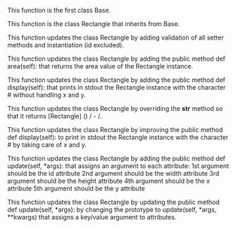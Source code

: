 This function is the first class Base.

This function is the class Rectangle that inherits from Base.

This function updates the class Rectangle by adding validation of all setter methods and instantiation (id excluded).

This function updates the class Rectangle by adding the public method def area(self): that returns the area value of the Rectangle instance.

This function updates the class Rectangle by adding the public method def display(self): that prints in stdout the Rectangle instance with the character # without handling x and y.

This function updates the class Rectangle by overriding the __str__ method so that it returns [Rectangle] (<id>) <x>/<y> - <width>/<height>.

This function updates  the class Rectangle by improving the public method def display(self): to print in stdout the Rectangle instance with the character # by taking care of x and y.

This function updates the class Rectangle by adding the public method def update(self, *args): that assigns an argument to each attribute:
1st argument should be the id attribute
2nd argument should be the width attribute
3rd argument should be the height attribute
4th argument should be the x attribute
5th argument should be the y attribute

This function updates the class Rectangle by updating the public method def update(self, *args): by changing the prototype to update(self, *args, **kwargs) that assigns a key/value argument to attributes.


